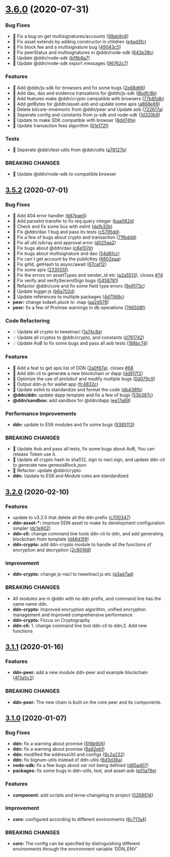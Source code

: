 # [3.6.0](https://github.com/ddnlink/ddn/compare/v3.5.0...v3.6.0) (2020-07-31)


### Bug Fixes

* 🐛 Fix a bug on get multisignatures/accounts ([98ab9c6](https://github.com/ddnlink/ddn/commit/98ab9c64c0ba466809dd09f533bdf8457bc31a0e))
* 🐛 Fix asset extends by adding constructor in chlidren ([e4ad3fc](https://github.com/ddnlink/ddn/commit/e4ad3fcdbf74e288f4b27043539ace1c74bcc2ad))
* 🐛 Fix block fee and a multisignature bug ([49043c5](https://github.com/ddnlink/ddn/commit/49043c5596ad190ddc8d1853a086792c52aa6c8d))
* 🐛 Fix peerStatus and multisignatures in @ddn/node-sdk ([643e38c](https://github.com/ddnlink/ddn/commit/643e38cb4a3ec8d141232e4d6b8612d01ae95f1a))
* 🐛 Update @ddn/node-sdk ([bf8b8a7](https://github.com/ddnlink/ddn/commit/bf8b8a74d2623c5909ea3e15fa08c0c8166bb9ce))
* 🐛 Update @ddn/node-sdk export messages ([96762c7](https://github.com/ddnlink/ddn/commit/96762c78385c9c338f3069f2fb7ba3d942e5bbe2))


### Features

* 🎸 Add @ddn/js-sdk for browsers and fix some bugs ([2e88d66](https://github.com/ddnlink/ddn/commit/2e88d66b36356c03336f5496bdd76d9397e52fb8))
* 🎸 Add dao, dao and evidence transations for @ddn/js-sdk ([8bdfc8b](https://github.com/ddnlink/ddn/commit/8bdfc8bf285a2adb5f25f1e38e06313e59ed8bce))
* 🎸 Add features make @ddn/crypto campatible with browsers ([77b85db](https://github.com/ddnlink/ddn/commit/77b85db03a4f28790a14298c265d9346a56b514c))
* 🎸 Add getBytes for @ddn/asset-aob and update some apis ([a868e66](https://github.com/ddnlink/ddn/commit/a868e66c0155dd8cb810d4802add890f51c73c31))
* 🎸 Delete bitcore-mnemonic from @ddn/peer and Update aob ([722617a](https://github.com/ddnlink/ddn/commit/722617ae4946bfeb5f4682bfe9d293f5cfe8f686))
* 🎸 Seperate config and constants from js-sdk and node-sdk ([1d320b8](https://github.com/ddnlink/ddn/commit/1d320b8f439bd00b6a038df3962890aebe19e6af))
* 🎸 Update to make SDK compatible with browser ([8dd74fe](https://github.com/ddnlink/ddn/commit/8dd74feb11a92e40e219ba683e0efd63d0f47286))
* 🎸 Update transaction fees algorithm ([61e172f](https://github.com/ddnlink/ddn/commit/61e172f9a9b3b4faf4218728570d8411a044ad32))


### Tests

* 💍 Seperate @ddn/test-utils from @ddn/utils ([a78127b](https://github.com/ddnlink/ddn/commit/a78127bdec3c9520a45e6dd3217258fa598a4209))


### BREAKING CHANGES

* 🧨 Update @ddn/node-sdk to compatible browser


## [3.5.2](https://github.com/ddnlink/ddn/compare/v3.3.0...v3.5.2) (2020-07-01)


### Bug Fixes

* 🐛 Add 404 error handler ([b67eae5](https://github.com/ddnlink/ddn/commit/b67eae5218bacfceb09def0d83db8cb2d07c274a))
* 🐛 Add parseInt transfer to fix req.query integer ([baa562d](https://github.com/ddnlink/ddn/commit/baa562df1c85ce33836934908740b9291ac1724b))
* 🐛 Check and fix some bus with eslint ([da1b32b](https://github.com/ddnlink/ddn/commit/da1b32bbe2470a9e262f81fc3dfd9be083b625a6))
* 🐛 Fix @ddn/dao 1 bug and pass its tests ([c5795dd](https://github.com/ddnlink/ddn/commit/c5795dd10a12c6490cb9ee468bbe9c416dde7805))
* 🐛 Fix a few of bugs about crypto and transaction ([71fbddd](https://github.com/ddnlink/ddn/commit/71fbddd6c27a424d4ecce22ebaab61eae069441c))
* 🐛 Fix all util.isArray and approval error ([d025aa2](https://github.com/ddnlink/ddn/commit/d025aa2dced511037639ba2e8ec29dd2edc907a6))
* 🐛 Fix bugs about @ddn/dao ([c6e107d](https://github.com/ddnlink/ddn/commit/c6e107d4ee403ae7d6e8e9b7ce835caade637750))
* 🐛 Fix bugs about multisignature and dao ([54d6fcc](https://github.com/ddnlink/ddn/commit/54d6fcca52feb38e5c990fc8667623ed9a4c6e88))
* 🐛 Fix can`t get account by the publicKey ([6602eaa](https://github.com/ddnlink/ddn/commit/6602eaa2189926916261223d2e5288d36f5505b0))
* 🐛 Fix gitId, getHash to async/await ([67ca112](https://github.com/ddnlink/ddn/commit/67ca1122c376d04842a399d61912b784ef176e09))
* 🐛 Fix some apis ([233555f](https://github.com/ddnlink/ddn/commit/233555ffcd51b057e2d08d37f17ae511b97083c8))
* 🐛 Fix the errors on assetTypes and sender_id etc ([a2a5513](https://github.com/ddnlink/ddn/commit/a2a551322c57b214b67fee4af7fedad88dab987a)), closes [#74](https://github.com/ddnlink/ddn/issues/74)
* 🐛 Fix verify and verifySecendSign bugs ([0458781](https://github.com/ddnlink/ddn/commit/0458781379330e0a57063e9b756eef6feed93ccf))
* 🐛 Refactor @ddn/core and fix some field type errors ([9e9173c](https://github.com/ddnlink/ddn/commit/9e9173ccab1073532b25d4d56163f435076b45f4))
* 🐛 Update logger.js ([b6a702d](https://github.com/ddnlink/ddn/commit/b6a702db9e897455c64baeebc0f5160e92b841b3))
* 🐛 Update references to multiple packages ([4d7569c](https://github.com/ddnlink/ddn/commit/4d7569c16cbaf957443f28aa02b7abe95a256fb3))
* **peer:** change lodash.pluck to .map ([aa2d578](https://github.com/ddnlink/ddn/commit/aa2d578951c6e05edcac8b3ad343f56fdcf76a55))
* **peer:** fix a few of Promise warnings in db operations ([766508f](https://github.com/ddnlink/ddn/commit/766508f19b6831403226eafa75345d6e5c108c6b))


### Code Refactoring

* 💡 Update all crypto to tweetnacl ([1a74c8e](https://github.com/ddnlink/ddn/commit/1a74c8e78eede3d4323970454c483c9d981f2b31))
* 💡 Update all cryptos to @ddn/crypto, and constants ([d761742](https://github.com/ddnlink/ddn/commit/d761742b12e2304ed8fbb1ee1f8f7f1e0d218ca0))
* 💡 Update AoB to fix some bugs and pass all aob tests ([188bc74](https://github.com/ddnlink/ddn/commit/188bc749812b08f35fca646a12a4e54e24906f15))


### Features

* 🎸 Add a feat to get apis list of DDN ([2a0f87a](https://github.com/ddnlink/ddn/commit/2a0f87af579c53983549c3647dc68f92d3072e53)), closes [#68](https://github.com/ddnlink/ddn/issues/68)
* 🎸 Add ddn cli to generate a new blockchain or dapp ([dd917f2](https://github.com/ddnlink/ddn/commit/dd917f27a3c8a4bde06e481f60dfae3f345b1279))
* 🎸 Optimize the use of protobuf and modify multiple bugs ([0d079c9](https://github.com/ddnlink/ddn/commit/0d079c9be52065d30c9af2d006028d6a6328ac2e))
* 🎸 Output ddn-js for wallet app ([fc4832c](https://github.com/ddnlink/ddn/commit/fc4832c028411bab80cf823bfb74aa94ea43047a))
* 🎸 Update eslint to standardize and format the code ([db438fb](https://github.com/ddnlink/ddn/commit/db438fb6639cbe5be7582357ba7b44c4b2a1918f))
* **@ddn/ddn:** update dapp template and fix a few of bugs ([53b387c](https://github.com/ddnlink/ddn/commit/53b387c9a270b2cb0af98a0730af036631f39a53))
* **@ddn/sandbox:** add sandbox for @ddn/dapp ([ee17a69](https://github.com/ddnlink/ddn/commit/ee17a69218624a17ca2d5bd716623b309a8c0e3f))


### Performance Improvements

* **ddn:** update to ES6 modules and fix some bugs ([9385113](https://github.com/ddnlink/ddn/commit/938511366a396e6923bf106fcaa19aee39e9010e))


### BREAKING CHANGES

* 🧨 Update Aob and pass all tests, fix some bugs about AoB, You can release
Token use it.
* 🧨 Update all crypto hash to sha512, sign to nacl.sign, and update ddn-cli
to generate new genesisBlock.json
* 🧨 Refactor: update @ddn/crypto
* **ddn:** Update to ES6 and Module rules are standardized





## [3.2.0](https://github.com/ddnlink/ddn/compare/v3.1.0...v3.2.0) (2020-02-10)

### Features

* update to v3.2.0 that delete all the ddn prefix ([c700347](https://github.com/ddnlink/ddn/commit/c700347))
* **ddn-asset-*:** improve DDN asset to make its development configuration simpler ([dc1e902](https://github.com/ddnlink/ddn/commit/dc1e902))
* **ddn-cli:** change command line tools ddn-cli to ddn, and add generating blockchain from template ([d46d3f9](https://github.com/ddnlink/ddn/commit/d46d3f9))
* **ddn-crypto:** add ddn-crypto module to handle all the functions of encryption and decryption ([2c60168](https://github.com/ddnlink/ddn/commit/2c60168))

### improvement

* **ddn-crypto:** change js-nacl to tweetnacl.js etc ([a3ad7ad](https://github.com/ddnlink/ddn/commit/a3ad7ad))

### BREAKING CHANGES

* All modules are in @ddn with no ddn prefix, and command line has the same name ddn.
* **ddn-crypto:** Improved encryption algorithm, unified encryption management and improved
comprehensive performance
* **ddn-crypto:** Focus on Cryptography
* **ddn-cli:** 1. change command line tool ddn-cli to ddn;2. Add new functions

## [3.1.1](https://github.com/ddnlink/ddn/compare/v3.1.0...v3.1.1) (2020-01-16)

### Features

* **ddn-peer:** add a new module ddn-peer and example blockchain ([4f3a5c2](https://github.com/ddnlink/ddn/commit/4f3a5c2))

### BREAKING CHANGES

* **ddn-peer:** The new chain is built on the core peer and its components.

## [3.1.0](https://github.com/ddnlink/ddn/compare/v3.0.0...v3.1.0) (2020-01-07)

### Bug Fixes

* **ddn:** fix a warning about promise ([5f8b906](https://github.com/ddnlink/ddn/commit/5f8b906))
* **ddn:** fix a warning about promise ([9a92ebf](https://github.com/ddnlink/ddn/commit/9a92ebf))
* **ddn:** modified the addressUtil and configs ([9c2a232](https://github.com/ddnlink/ddn/commit/9c2a232))
* **ddn:** fix bignum-utils instead of ddn-utils ([6d3d36a](https://github.com/ddnlink/ddn/commit/6d3d36a))
* **node-sdk:** fix a few bugs about var not being defined ([d65ad07](https://github.com/ddnlink/ddn/commit/d65ad07))
* **packages:** fix some bugs in ddn-utils, test, and asset-aob ([e01a79e](https://github.com/ddnlink/ddn/commit/e01a79e))


### Features

* **component:** add scripts and lerna-changelog to project ([0268614](https://github.com/ddnlink/ddn/commit/0268614))

### Improvement

* **core:** configured according to different environments ([6c717a4](https://github.com/ddnlink/ddn/commit/6c717a4))

### BREAKING CHANGES

* **core:** The config can be specified by distinguishing different environments through the environment variable 'DDN_ENV'
